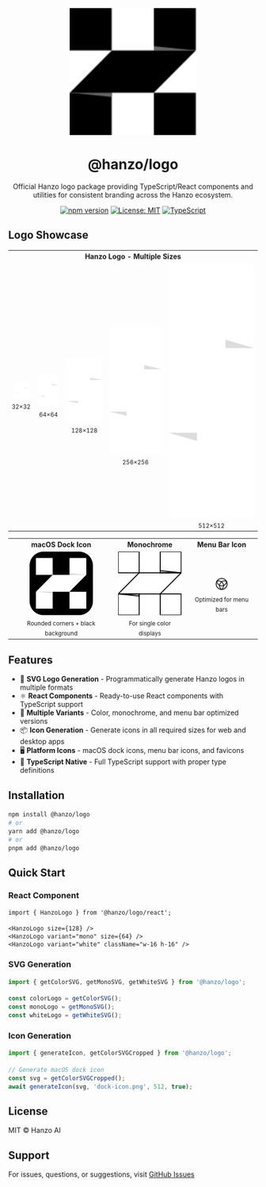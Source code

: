 <div align="center">
  <img src="docs/assets/hanzo-logo.svg" alt="Hanzo Logo" width="256" height="256">

  # @hanzo/logo

  Official Hanzo logo package providing TypeScript/React components and utilities for consistent branding across the Hanzo ecosystem.

  [![npm version](https://img.shields.io/npm/v/@hanzo/logo)](https://www.npmjs.com/package/@hanzo/logo)
  [![License: MIT](https://img.shields.io/badge/License-MIT-yellow.svg)](https://opensource.org/licenses/MIT)
  [![TypeScript](https://img.shields.io/badge/TypeScript-5.0+-blue.svg)](https://www.typescriptlang.org/)
</div>

## Logo Showcase

<div align="center">
  <table>
    <tr>
      <th colspan="5">Hanzo Logo - Multiple Sizes</th>
    </tr>
    <tr>
      <td align="center">
        <img src="docs/assets/logo-32.png" width="32" height="32" alt="32px"><br>
        <sub>32×32</sub>
      </td>
      <td align="center">
        <img src="docs/assets/logo-64.png" width="64" height="64" alt="64px"><br>
        <sub>64×64</sub>
      </td>
      <td align="center">
        <img src="docs/assets/logo-128.png" width="128" height="128" alt="128px"><br>
        <sub>128×128</sub>
      </td>
      <td align="center">
        <img src="docs/assets/logo-256.png" width="256" height="256" alt="256px"><br>
        <sub>256×256</sub>
      </td>
      <td align="center">
        <img src="docs/assets/logo-512.png" width="512" height="512" alt="512px"><br>
        <sub>512×512</sub>
      </td>
    </tr>
  </table>

  <table>
    <tr>
      <th>macOS Dock Icon</th>
      <th>Monochrome</th>
      <th>Menu Bar Icon</th>
    </tr>
    <tr>
      <td align="center">
        <img src="docs/assets/logo-macos-dock.png" width="128" height="128" alt="macOS Dock"><br>
        <sub>Rounded corners + black background</sub>
      </td>
      <td align="center">
        <img src="docs/assets/logo-mono-128.png" width="128" height="128" alt="Monochrome"><br>
        <sub>For single color displays</sub>
      </td>
      <td align="center">
        <img src="docs/assets/logo-menubar-32.png" width="32" height="32" alt="Menu Bar"><br>
        <sub>Optimized for menu bars</sub>
      </td>
    </tr>
  </table>
</div>

## Features

- 🎨 **SVG Logo Generation** - Programmatically generate Hanzo logos in multiple formats
- ⚛️ **React Components** - Ready-to-use React components with TypeScript support
- 🎯 **Multiple Variants** - Color, monochrome, and menu bar optimized versions
- 📦 **Icon Generation** - Generate icons in all required sizes for web and desktop apps
- 🖥️ **Platform Icons** - macOS dock icons, menu bar icons, and favicons
- 🔧 **TypeScript Native** - Full TypeScript support with proper type definitions

## Installation

```bash
npm install @hanzo/logo
# or
yarn add @hanzo/logo
# or
pnpm add @hanzo/logo
```

## Quick Start

### React Component

```tsx
import { HanzoLogo } from '@hanzo/logo/react';

<HanzoLogo size={128} />
<HanzoLogo variant="mono" size={64} />
<HanzoLogo variant="white" className="w-16 h-16" />
```

### SVG Generation

```ts
import { getColorSVG, getMonoSVG, getWhiteSVG } from '@hanzo/logo';

const colorLogo = getColorSVG();
const monoLogo = getMonoSVG();
const whiteLogo = getWhiteSVG();
```

### Icon Generation

```ts
import { generateIcon, getColorSVGCropped } from '@hanzo/logo';

// Generate macOS dock icon
const svg = getColorSVGCropped();
await generateIcon(svg, 'dock-icon.png', 512, true);
```

## License

MIT © Hanzo AI

## Support

For issues, questions, or suggestions, visit [GitHub Issues](https://github.com/hanzoai/hanzo-logo/issues)